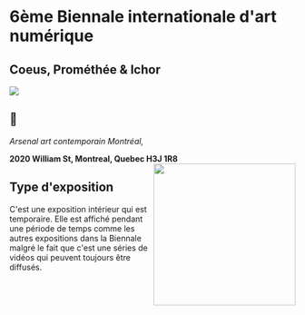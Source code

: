 # 6ème Biennale internationale d'art numérique
## Coeus, Prométhée & Ichor

<img src="https://github.com/mrjacksonsapien/H23_TIM_inspirations_SOLTAN/blob/main/BIAN/medias/photos/affiche_BIAN.jpg">

## 📍

*Arsenal art contemporain Montréal,*  

**2020 William St, Montreal, Quebec H3J 1R8**
<img align= "right" width="250px" src="https://github.com/mrjacksonsapien/H23_TIM_inspirations_SOLTAN/blob/main/BIAN/medias/photos/photo_moi.png">


## Type d'exposition
C'est une exposition intérieur qui est temporaire. Elle est affiché pendant une période de temps comme les autres expositions dans la Biennale malgré le fait que c'est une séries de vidéos qui peuvent toujours être diffusés.
